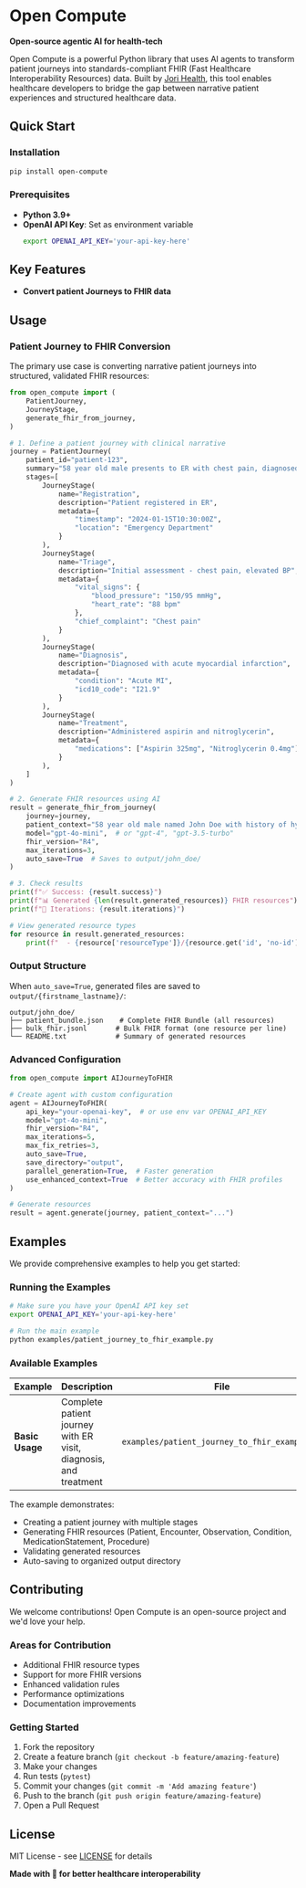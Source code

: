 # Open Compute

**Open-source agentic AI for health-tech**

Open Compute is a powerful Python library that uses AI agents to transform patient journeys into standards-compliant FHIR (Fast Healthcare Interoperability Resources) data. Built by [Jori Health](https://jori.health), this tool enables healthcare developers to bridge the gap between narrative patient experiences and structured healthcare data.

## Quick Start

### Installation

```bash
pip install open-compute
```

### Prerequisites

- **Python 3.9+**
- **OpenAI API Key**: Set as environment variable
  ```bash
  export OPENAI_API_KEY='your-api-key-here'
  ```

## Key Features

- **Convert patient Journeys to FHIR data**

## Usage

### Patient Journey to FHIR Conversion

The primary use case is converting narrative patient journeys into structured, validated FHIR resources:

```python
from open_compute import (
    PatientJourney,
    JourneyStage,
    generate_fhir_from_journey,
)

# 1. Define a patient journey with clinical narrative
journey = PatientJourney(
    patient_id="patient-123",
    summary="58 year old male presents to ER with chest pain, diagnosed with acute MI",
    stages=[
        JourneyStage(
            name="Registration",
            description="Patient registered in ER",
            metadata={
                "timestamp": "2024-01-15T10:30:00Z",
                "location": "Emergency Department"
            }
        ),
        JourneyStage(
            name="Triage",
            description="Initial assessment - chest pain, elevated BP",
            metadata={
                "vital_signs": {
                    "blood_pressure": "150/95 mmHg",
                    "heart_rate": "88 bpm"
                },
                "chief_complaint": "Chest pain"
            }
        ),
        JourneyStage(
            name="Diagnosis",
            description="Diagnosed with acute myocardial infarction",
            metadata={
                "condition": "Acute MI",
                "icd10_code": "I21.9"
            }
        ),
        JourneyStage(
            name="Treatment",
            description="Administered aspirin and nitroglycerin",
            metadata={
                "medications": ["Aspirin 325mg", "Nitroglycerin 0.4mg"]
            }
        ),
    ]
)

# 2. Generate FHIR resources using AI
result = generate_fhir_from_journey(
    journey=journey,
    patient_context="58 year old male named John Doe with history of hypertension",
    model="gpt-4o-mini",  # or "gpt-4", "gpt-3.5-turbo"
    fhir_version="R4",
    max_iterations=3,
    auto_save=True  # Saves to output/john_doe/
)

# 3. Check results
print(f"✅ Success: {result.success}")
print(f"📊 Generated {len(result.generated_resources)} FHIR resources")
print(f"🔄 Iterations: {result.iterations}")

# View generated resource types
for resource in result.generated_resources:
    print(f"  - {resource['resourceType']}/{resource.get('id', 'no-id')}")
```

### Output Structure

When `auto_save=True`, generated files are saved to `output/{firstname_lastname}/`:

```
output/john_doe/
├── patient_bundle.json    # Complete FHIR Bundle (all resources)
├── bulk_fhir.jsonl       # Bulk FHIR format (one resource per line)
└── README.txt            # Summary of generated resources
```

### Advanced Configuration

```python
from open_compute import AIJourneyToFHIR

# Create agent with custom configuration
agent = AIJourneyToFHIR(
    api_key="your-openai-key",  # or use env var OPENAI_API_KEY
    model="gpt-4o-mini",
    fhir_version="R4",
    max_iterations=5,
    max_fix_retries=3,
    auto_save=True,
    save_directory="output",
    parallel_generation=True,  # Faster generation
    use_enhanced_context=True  # Better accuracy with FHIR profiles
)

# Generate resources
result = agent.generate(journey, patient_context="...")
```

## Examples

We provide comprehensive examples to help you get started:

### Running the Examples

```bash
# Make sure you have your OpenAI API key set
export OPENAI_API_KEY='your-api-key-here'

# Run the main example
python examples/patient_journey_to_fhir_example.py
```

### Available Examples

| Example         | Description                                                      | File                                          |
| --------------- | ---------------------------------------------------------------- | --------------------------------------------- |
| **Basic Usage** | Complete patient journey with ER visit, diagnosis, and treatment | `examples/patient_journey_to_fhir_example.py` |

The example demonstrates:

- Creating a patient journey with multiple stages
- Generating FHIR resources (Patient, Encounter, Observation, Condition, MedicationStatement, Procedure)
- Validating generated resources
- Auto-saving to organized output directory

## Contributing

We welcome contributions! Open Compute is an open-source project and we'd love your help.

### Areas for Contribution

- Additional FHIR resource types
- Support for more FHIR versions
- Enhanced validation rules
- Performance optimizations
- Documentation improvements

### Getting Started

1. Fork the repository
2. Create a feature branch (`git checkout -b feature/amazing-feature`)
3. Make your changes
4. Run tests (`pytest`)
5. Commit your changes (`git commit -m 'Add amazing feature'`)
6. Push to the branch (`git push origin feature/amazing-feature`)
7. Open a Pull Request

## License

MIT License - see [LICENSE](LICENSE) for details

**Made with 🏥 for better healthcare interoperability**
